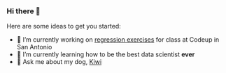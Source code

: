 ### Hi there 👋


Here are some ideas to get you started:

- 🔭 I’m currently working on [regression exercises](https://github.com/markydoug/regression-exercises) for class at Codeup in San Antonio
- 🌱 I’m currently learning how to be the best data scientist **ever**
- 💬 Ask me about my dog, [Kiwi](https://www.instagram.com/p/CfUDEIBr0x9/)
